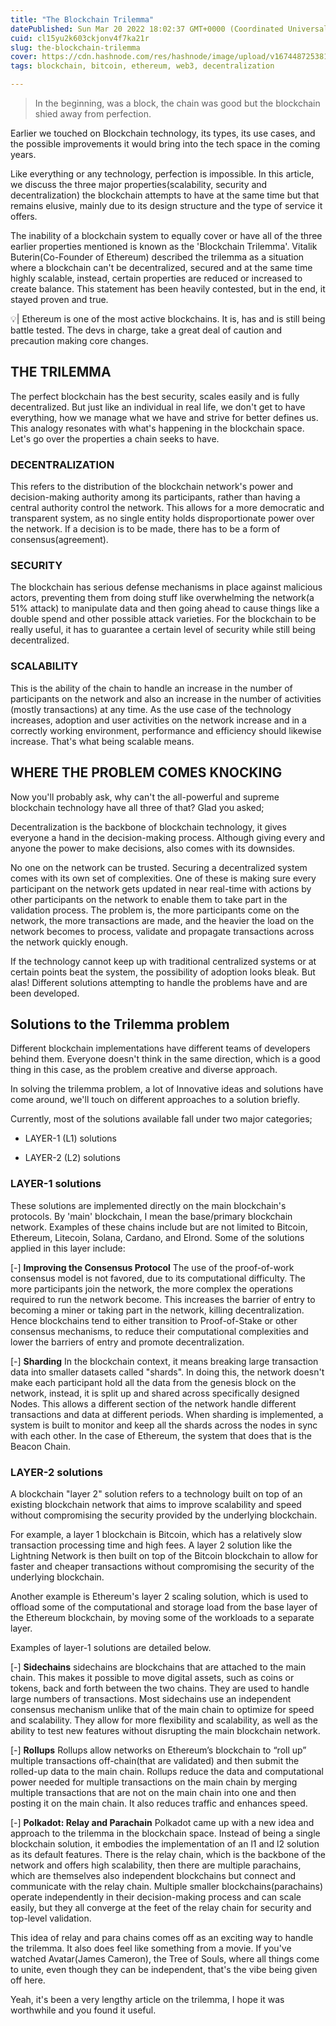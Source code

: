 ```yaml
---
title: "The Blockchain Trilemma"
datePublished: Sun Mar 20 2022 18:02:37 GMT+0000 (Coordinated Universal Time)
cuid: cl15yu2k603ckjonv4f7ka21r
slug: the-blockchain-trilemma
cover: https://cdn.hashnode.com/res/hashnode/image/upload/v1674487253813/863d8fe9-9b41-4071-97ce-c350fbe7d72a.png
tags: blockchain, bitcoin, ethereum, web3, decentralization

---
```


> In the beginning, was a block, the chain was good but the blockchain shied away from perfection.

Earlier we touched on Blockchain technology, its types, its use cases, and the possible improvements it would bring into the tech space in the coming years.

Like everything or any technology, perfection is impossible. In this article, we discuss the three major properties(scalability, security and decentralization) the blockchain attempts to have at the same time but that remains elusive, mainly due to its design structure and the type of service it offers.

The inability of a blockchain system to equally cover or have all of the three earlier properties mentioned is known as the 'Blockchain Trilemma'. Vitalik Buterin(Co-Founder of Ethereum) described the trilemma as a situation where a blockchain can't be decentralized, secured and at the same time highly scalable, instead, certain properties are reduced or increased to create balance. This statement has been heavily contested, but in the end, it stayed proven and true.

💡| Ethereum is one of the most active blockchains. It is, has and is still being battle tested. The devs in charge, take a great deal of caution and precaution making core changes.

## THE TRILEMMA

The perfect blockchain has the best security, scales easily and is fully decentralized. But just like an individual in real life, we don't get to have everything, how we manage what we have and strive for better defines us. This analogy resonates with what's happening in the blockchain space. Let's go over the properties a chain seeks to have.

### DECENTRALIZATION

This refers to the distribution of the blockchain network's power and decision-making authority among its participants, rather than having a central authority control the network. This allows for a more democratic and transparent system, as no single entity holds disproportionate power over the network. If a decision is to be made, there has to be a form of consensus(agreement).

### SECURITY

The blockchain has serious defense mechanisms in place against malicious actors, preventing them from doing stuff like overwhelming the network(a 51% attack) to manipulate data and then going ahead to cause things like a double spend and other possible attack varieties. For the blockchain to be really useful, it has to guarantee a certain level of security while still being decentralized.

### SCALABILITY

This is the ability of the chain to handle an increase in the number of participants on the network and also an increase in the number of activities (mostly transactions) at any time. As the use case of the technology increases, adoption and user activities on the network increase and in a correctly working environment, performance and efficiency should likewise increase. That's what being scalable means.

## WHERE THE PROBLEM COMES KNOCKING

Now you'll probably ask, why can't the all-powerful and supreme blockchain technology have all three of that? Glad you asked;

Decentralization is the backbone of blockchain technology, it gives everyone a hand in the decision-making process. Although giving every and anyone the power to make decisions, also comes with its downsides.

No one on the network can be trusted. Securing a decentralized system comes with its own set of complexities. One of these is making sure every participant on the network gets updated in near real-time with actions by other participants on the network to enable them to take part in the validation process. The problem is, the more participants come on the network, the more transactions are made, and the heavier the load on the network becomes to process, validate and propagate transactions across the network quickly enough.

If the technology cannot keep up with traditional centralized systems or at certain points beat the system, the possibility of adoption looks bleak. But alas! Different solutions attempting to handle the problems have and are been developed.

## Solutions to the Trilemma problem

Different blockchain implementations have different teams of developers behind them. Everyone doesn't think in the same direction, which is a good thing in this case, as the problem creative and diverse approach.

In solving the trilemma problem, a lot of Innovative ideas and solutions have come around, we'll touch on different approaches to a solution briefly.

Currently, most of the solutions available fall under two major categories;

* LAYER-1 (L1) solutions
    
* LAYER-2 (L2) solutions
    

### LAYER-1 solutions

These solutions are implemented directly on the main blockchain's protocols. By 'main' blockchain, I mean the base/primary blockchain network. Examples of these chains include but are not limited to Bitcoin, Ethereum, Litecoin, Solana, Cardano, and Elrond. Some of the solutions applied in this layer include:

\[-\] **Improving the Consensus Protocol** The use of the proof-of-work consensus model is not favored, due to its computational difficulty. The more participants join the network, the more complex the operations required to run the network become. This increases the barrier of entry to becoming a miner or taking part in the network, killing decentralization. Hence blockchains tend to either transition to Proof-of-Stake or other consensus mechanisms, to reduce their computational complexities and lower the barriers of entry and promote decentralization.

\[-\] **Sharding** In the blockchain context, it means breaking large transaction data into smaller datasets called "shards". In doing this, the network doesn't make each participant hold all the data from the genesis block on the network, instead, it is split up and shared across specifically designed Nodes. This allows a different section of the network handle different transactions and data at different periods. When sharding is implemented, a system is built to monitor and keep all the shards across the nodes in sync with each other. In the case of Ethereum, the system that does that is the Beacon Chain.

### LAYER-2 solutions

A blockchain "layer 2" solution refers to a technology built on top of an existing blockchain network that aims to improve scalability and speed without compromising the security provided by the underlying blockchain.

For example, a layer 1 blockchain is Bitcoin, which has a relatively slow transaction processing time and high fees. A layer 2 solution like the Lightning Network is then built on top of the Bitcoin blockchain to allow for faster and cheaper transactions without compromising the security of the underlying blockchain.

Another example is Ethereum's layer 2 scaling solution, which is used to offload some of the computational and storage load from the base layer of the Ethereum blockchain, by moving some of the workloads to a separate layer.

Examples of layer-1 solutions are detailed below.

\[-\] **Sidechains** sidechains are blockchains that are attached to the main chain. This makes it possible to move digital assets, such as coins or tokens, back and forth between the two chains. They are used to handle large numbers of transactions. Most sidechains use an independent consensus mechanism unlike that of the main chain to optimize for speed and scalability. They allow for more flexibility and scalability, as well as the ability to test new features without disrupting the main blockchain network.

\[-\] **Rollups** Rollups allow networks on Ethereum’s blockchain to “roll up” multiple transactions off-chain(that are validated) and then submit the rolled-up data to the main chain. Rollups reduce the data and computational power needed for multiple transactions on the main chain by merging multiple transactions that are not on the main chain into one and then posting it on the main chain. It also reduces traffic and enhances speed.

\[-\] **Polkadot: Relay and Parachain** Polkadot came up with a new idea and approach to the trilemma in the blockchain space. Instead of being a single blockchain solution, it embodies the implementation of an l1 and l2 solution as its default features. There is the relay chain, which is the backbone of the network and offers high scalability, then there are multiple parachains, which are themselves also independent blockchains but connect and communicate with the relay chain. Multiple smaller blockchains(parachains) operate independently in their decision-making process and can scale easily, but they all converge at the feet of the relay chain for security and top-level validation.

This idea of relay and para chains comes off as an exciting way to handle the trilemma. It also does feel like something from a movie. If you've watched Avatar(James Cameron), the Tree of Souls, where all things come to unite, even though they can be independent, that's the vibe being given off here.

Yeah, it's been a very lengthy article on the trilemma, I hope it was worthwhile and you found it useful.